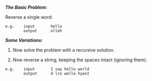 ***The Basic Problem:***

Reverse a single word:

```
e.g.    input       hello
        output      olleh
```

***Some Variations:***

1. Now solve the problem with a recursive solution.

3. Now reverse a string, keeping the spaces intact (ignoring them).

```
e.g.    input       I say hello world
        output      d lro wolle hyasI
```